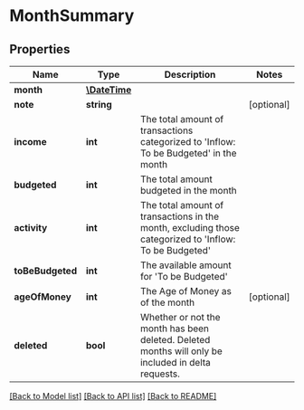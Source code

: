 # MonthSummary

## Properties
Name | Type | Description | Notes
------------ | ------------- | ------------- | -------------
**month** | [**\DateTime**](\DateTime.md) |  | 
**note** | **string** |  | [optional] 
**income** | **int** | The total amount of transactions categorized to &#39;Inflow: To be Budgeted&#39; in the month | 
**budgeted** | **int** | The total amount budgeted in the month | 
**activity** | **int** | The total amount of transactions in the month, excluding those categorized to &#39;Inflow: To be Budgeted&#39; | 
**toBeBudgeted** | **int** | The available amount for &#39;To be Budgeted&#39; | 
**ageOfMoney** | **int** | The Age of Money as of the month | [optional] 
**deleted** | **bool** | Whether or not the month has been deleted.  Deleted months will only be included in delta requests. | 

[[Back to Model list]](../README.md#documentation-for-models) [[Back to API list]](../README.md#documentation-for-api-endpoints) [[Back to README]](../README.md)


